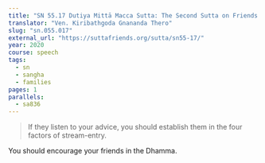 ```yaml
---
title: "SN 55.17 Dutiya Mittā Macca Sutta: The Second Sutta on Friends and Relatives"
translator: "Ven. Kiribathgoda Gnananda Thero"
slug: "sn.055.017"
external_url: "https://suttafriends.org/sutta/sn55-17/"
year: 2020
course: speech
tags:
  - sn
  - sangha
  - families
pages: 1
parallels:
  - sa836
---
```


> If they listen to your advice, you should establish them in the four factors of stream-entry.

You should encourage your friends in the Dhamma.

